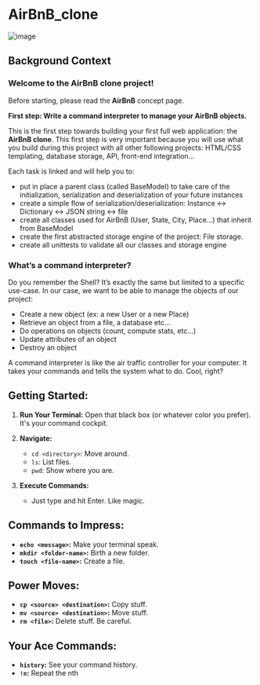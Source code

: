 # AirBnB_clone



![image](https://github.com/dxrk09/AirBnB_clone/assets/118543407/c93db3ca-b09e-41c6-91c5-c2b21865ddc6)

## Background Context

### Welcome to the AirBnB clone project!

Before starting, please read the **AirBnB** concept page.

**First step: Write a command interpreter to manage your AirBnB objects.**

This is the first step towards building your first full web application: the **AirBnB clone**. This first step is very important because you will use what you build during this project with all other following projects: HTML/CSS templating, database storage, API, front-end integration…

Each task is linked and will help you to:

- put in place a parent class (called BaseModel) to take care of the initialization, serialization and deserialization of your future instances
- create a simple flow of serialization/deserialization: Instance <-> Dictionary <-> JSON string <-> file
- create all classes used for AirBnB (User, State, City, Place…) that inherit from BaseModel
- create the first abstracted storage engine of the project: File storage.
- create all unittests to validate all our classes and storage engine
  
### What’s a command interpreter?

Do you remember the Shell? It’s exactly the same but limited to a specific use-case. In our case, we want to be able to manage the objects of our project:

- Create a new object (ex: a new User or a new Place)
- Retrieve an object from a file, a database etc…
- Do operations on objects (count, compute stats, etc…)
- Update attributes of an object
- Destroy an object

A command interpreter is like the air traffic controller for your computer. It takes your commands and tells the system what to do. Cool, right?

## Getting Started:

1. **Run Your Terminal:** Open that black box (or whatever color you prefer). It's your command cockpit.

2. **Navigate:**
   - `cd <directory>`: Move around.
   - `ls`: List files.
   - `pwd`: Show where you are.

3. **Execute Commands:**
   - Just type and hit Enter. Like magic.

## Commands to Impress:

- **`echo <message>`:** Make your terminal speak.
- **`mkdir <folder-name>`:** Birth a new folder.
- **`touch <file-name>`:** Create a file.

## Power Moves:

- **`cp <source> <destination>`:** Copy stuff.
- **`mv <source> <destination>`:** Move stuff.
- **`rm <file>`:** Delete stuff. Be careful.

## Your Ace Commands:

- **`history`:** See your command history.
- **`!n`:** Repeat the nth

